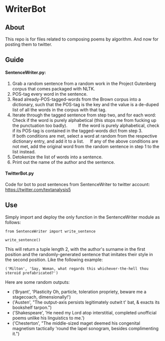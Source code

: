 # WriterBot

## About
This repo is for files related to composing poems by algorithm. And now for posting them to twitter.

## Guide
#### SentenceWriter.py:
1) Grab a random sentence from a random work in the Project Gutenberg corpus that comes packaged with NLTK. 
2) POS-tag every word in the sentence.
3) Read already-POS-tagged-words from the Brown corpus into a dictionary, such that the POS-tag is the key and the value is a de-duped list of all the words in the corpus with that tag.
4) Iterate through the tagged sentence from step two, and for each word:    Check if the word is purely alphabetical (this stops me from fucking up the punctuation too badly).         If the word is purely alphabetical, check if its POS-tag is contained in the tagged-words dict from step 3.             If both conditions are met, select a word at random from the respective dictionary entry, and add it to a list.     If any of the above conditions are not met, add the original word from the random sentence in step 1 to the list instead.
5) Detokenize the list of words into a sentence. 
6) Print out the name of the author and the sentence.
#### TwitterBot.py
Code for bot to post sentences from SentenceWriter to twitter account: https://twitter.com/textanalysis5


## Use
Simply import and deploy the only function in the SentenceWriter module as follows:

    from SentenceWriter import write_sentence

    write_sentence()
This will return a tuple length 2, with the author's surname in the first position and the randomly-generated sentence that imitates their style in the second position. Like the following example:

`('Milton', 'Say, Woman, what regards this whichever-the-hell thou steroid prefabricated?')`



Here are some random outputs:

- ('Bryant', 'Plasticity Oh, particle, toleration propriety, beware me a stagecoach, dimensionally!')
- ('Austen', "The output-axis persists legitimately outwit t' bat, & exacts its bookshelf tarpon.")
- ('Shakespeare', 'He need my Lord atop interstitial, completed unofficial poems unlike his linguistics to me.')
- ('Chesterton', "The middle-sized maget deemed his congenital magnetism tactically 'round the lapel sonogram, besides complimenting it.")


